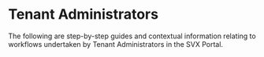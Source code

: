 # Tenant Administrators

The following are step-by-step guides and contextual information relating to workflows undertaken by Tenant Administrators in the SVX Portal.
